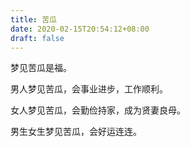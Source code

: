 ```yaml
---
title: 苦瓜
date: 2020-02-15T20:54:12+08:00
draft: false
---
```


梦见苦瓜是福。



男人梦见苦瓜，会事业进步，工作顺利。



女人梦见苦瓜，会勤俭持家，成为贤妻良母。



男生女生梦见苦瓜，会好运连连。

